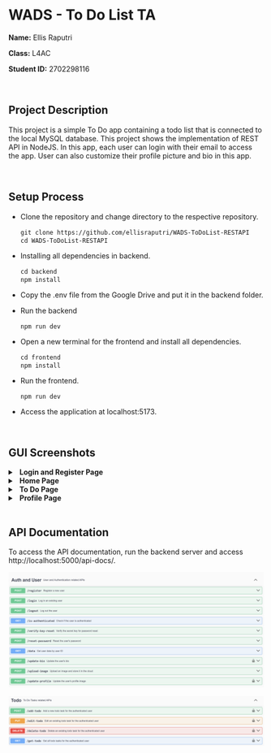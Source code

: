 # WADS - To Do List TA

**Name:** Ellis Raputri

**Class:** L4AC

**Student ID:** 2702298116

<br>

## Project Description
This project is a simple To Do app containing a todo list that is connected to the local MySQL database. This project shows the implementation of REST API in NodeJS. In this app, each user can login with their email to access the app. User can also customize their profile picture and bio in this app.

<br>

## Setup Process

- Clone the repository and change directory to the respective repository.
    ```text
    git clone https://github.com/ellisraputri/WADS-ToDoList-RESTAPI
    cd WADS-ToDoList-RESTAPI
    ```

- Installing all dependencies in backend.
    ```text
    cd backend
    npm install
    ```

- Copy the .env file from the Google Drive and put it in the backend folder.
  

- Run the backend
    ```text
    npm run dev
    ```

- Open a new terminal for the frontend and install all dependencies.
    ```text
    cd frontend
    npm install
    ```

- Run the frontend.
    ```text
    npm run dev
    ```

- Access the application at localhost:5173.

<br>


## GUI Screenshots
<details>
<summary>&ensp;<b>Login and Register Page</b></summary>

- User can log in through the login page and register through the register page.

- If users forgot their password, they can also link to the forgot password page to resend an email to reconfigure their password.

    <img src="documentation/image/login.png" alt ="Login Page Image" width = "600"><br><br>

    <img src="documentation/image/register.png" alt ="Register Page Image" width = "600"><br><br>

    <img src="documentation/image/forgot_password.png" alt ="Forgot Password Page Image" width = "600"><br>

<br>
</details>

<details>
<summary>&ensp;<b>Home Page</b></summary>

- Landing page for the user to proceed to the To Do app.

  <img src="documentation/image/home.png" alt ="Home Page Image" width = "600"><br>

<br>
</details>

<details>
<summary>&ensp;<b>To Do Page</b></summary>

- Contains a simple to do app where users can add, update, or delete their tasks.

  <img src="documentation/image/todo.png" alt ="To Do Page Image" width = "600"><br>

<br>
</details>

<details>
<summary>&ensp;<b>Profile Page</b></summary>

- In this page, users can update their profile picture and bio.

  <img src="documentation/image/profile.png" alt ="Profile Page Image" width = "600"><br>

<br>
</details>


<br>


## API Documentation
To access the API documentation, run the backend server and access http://localhost:5000/api-docs/.

<img src="documentation/image/api_design1.png" alt ="API Design (Authentication and User)" width = "600"><br>

<img src="documentation/image/api_design2.png" alt ="API Design (Todo)" width = "600"><br>
